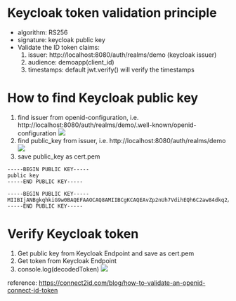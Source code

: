 # Keycloak token validation principle
- algorithm: RS256
- signature: keycloak public key
- Validate the ID token claims:
    1. issuer: http://localhost:8080/auth/realms/demo (keycloak issuer)
    2. audience: demoapp(client_id)
    3. timestamps: default jwt.verify() will verify the timestamps


# How to find Keycloak public key
1. find issuer from openid-configuration, i.e. http://localhost:8080/auth/realms/demo/.well-known/openid-configuration
![](https://github.com/tw01472760/verify-keycloak-token/blob/main/images/openid-configuration.png)
2. find public_key from issuer, i.e. http://localhost:8080/auth/realms/demo
![](https://github.com/tw01472760/verify-keycloak-token/blob/main/images/issuer.png)
3. save public_key as cert.pem

```
-----BEGIN PUBLIC KEY-----
public key
-----END PUBLIC KEY-----

-----BEGIN PUBLIC KEY-----
MIIBIjANBgkqhkiG9w0BAQEFAAOCAQ8AMIIBCgKCAQEAvZp2nUh7VdihEQh6C2aw84dkq2/otKYX89wCNq0t96jHsIXy/igC1s2mBBhB+tYF9TeqzDsxMY/SuQ1t+JTKlSrT3bLYqXX0ZWe3kJ5Jn+3Kfu52tjc0V1uDX6QGKJ+YdIgOEJfwSshYl8IuetqQ/TjAJ8+Mt0ECyVdpEUvMf3uDMOnTbYz9nUUCYc2ZGcfgQcLmD4J47jY5LTPzg8PEDDbjHIxqJd4Q5k5Ij3SihM+iBAfQrjEH1Bs0EEsQzowleApqOLmouBm9pFMQGjH+MfAd1heXmvTcASDmuj3BsuKAfqcknfCUrMYPxlMepJy8t9mJtGGanoPm3W9OD6fCcwIDAQAB
-----END PUBLIC KEY-----
```

# Verify Keycloak token
1. Get public key from Keycloak Endpoint and save as cert.pem
2. Get token from Keycloak Endpoint
3. console.log(decodedToken)
![](https://github.com/tw01472760/verify-keycloak-token/blob/main/images/tokenValidationResult.png)


reference: https://connect2id.com/blog/how-to-validate-an-openid-connect-id-token